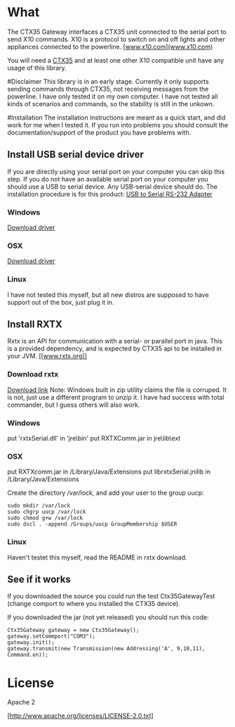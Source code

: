 # What
The CTX35 Gateway interfaces a CTX35 unit connected to the serial port to 
send X10 commands. X10 is a protocol to switch on and off lights and other
 appliances connected to the powerline. [www.x10.com](www.x10.com)

You will need a 
[CTX35](http://www.xanura.nl/Portals/1/pdf/Gebr.handl_CTX35.pdf) and at least
 one other X10 compatible unit have any usage of this library. 

#Disclaimer
This library is in an early stage. Currently it only supports sending commands
through CTX35, not receiving messages from the powerline. I have only tested it
on my own computer. I have not tested all kinds of scenarios and commands, so
the stability is still in the unkown. 


#Installation
The installation instructions are meant as a quick start, and did work for me 
when I tested it. If you run into problems you should consult the 
documentation/support of the product you have problems with. 

## Install USB serial device driver
If you are directly using your serial port on your computer you can skip this 
step. If you do not have an available serial port on your computer you should
use a USB to serial device. Any USB-serial device should do. The installation
procedure is for this product:
[USB to Serial RS-232 Adapter](http://www.iogear.com/product/GUC232A/)

### Windows 
[Download driver](http://www.iogear.com/support/dm/driver/GUC232A#display)

### OSX 
[Download driver](http://sourceforge.net/project/showfiles.php?group_id=157692)

### Linux
I have not tested this myself, but all new distros are supposed to have support
 out of the box, just plug it in. 

## Install RXTX
Rxtx is an API for communication with a serial- or parallel port in java. This
is a provided dependency, and is expected by CTX35 api to be installed in your
JVM. [[www.rxtx.org]]

### Download rxtx
[Download link](http://rxtx.qbang.org/pub/rxtx/rxtx-2.1-7-bins-r2.zip)
Note: Windows built in zip utility claims the file is corruped. It is not,
just use a different program to unzip it. I have had success with total 
commander, but I guess others will also work. 

### Windows
put 'rxtxSerial.dll' in 'jre\bin'
put RXTXComm.jar in jre\lib\ext

### OSX
put RXTXcomm.jar in  /Library/Java/Extensions
put librxtxSerial.jnilib in /Library/Java/Extensions 

Create the directory /var/lock, and add your user to the group uucp:

	sudo mkdir /var/lock
	sudo chgrp uucp /var/lock
	sudo chmod g+w /var/lock
	sudo dscl . -append /Groups/uucp GroupMembership $USER

### Linux
Haven't testet this myself, read the README in rxtx download.

## See if it works
If you downloaded the source you could run the test Ctx35GatewayTest (change comport to where you installed the CTX35 device). 

If you downloaded the jar (not yet released) you should run this code:

	Ctx35Gateway gateway = new Ctx35Gateway();
	gateway.setCommport("COM3");
	gateway.init();
	gateway.transmit(new Transmission(new Addressing('A', 9,10,11), Command.on));



# License

Apache 2

[http://www.apache.org/licenses/LICENSE-2.0.txt]


